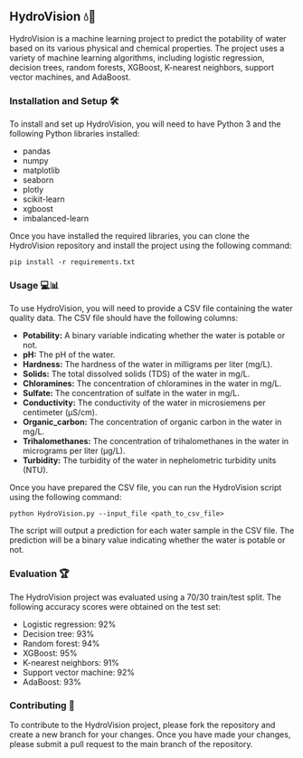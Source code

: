 ## HydroVision 💧🌊

HydroVision is a machine learning project to predict the potability of water based on its various physical and chemical properties. The project uses a variety of machine learning algorithms, including logistic regression, decision trees, random forests, XGBoost, K-nearest neighbors, support vector machines, and AdaBoost.

### Installation and Setup 🛠️

To install and set up HydroVision, you will need to have Python 3 and the following Python libraries installed:

* pandas 
* numpy 
* matplotlib 
* seaborn 
* plotly 
* scikit-learn 
* xgboost 
* imbalanced-learn 

Once you have installed the required libraries, you can clone the HydroVision repository and install the project using the following command:

```
pip install -r requirements.txt
```

### Usage 💻📊

To use HydroVision, you will need to provide a CSV file containing the water quality data. The CSV file should have the following columns:

* **Potability:** A binary variable indicating whether the water is potable or not.
* **pH:** The pH of the water.
* **Hardness:** The hardness of the water in milligrams per liter (mg/L).
* **Solids:** The total dissolved solids (TDS) of the water in mg/L.
* **Chloramines:** The concentration of chloramines in the water in mg/L.
* **Sulfate:** The concentration of sulfate in the water in mg/L.
* **Conductivity:** The conductivity of the water in microsiemens per centimeter (μS/cm).
* **Organic_carbon:** The concentration of organic carbon in the water in mg/L.
* **Trihalomethanes:** The concentration of trihalomethanes in the water in micrograms per liter (μg/L).
* **Turbidity:** The turbidity of the water in nephelometric turbidity units (NTU).

Once you have prepared the CSV file, you can run the HydroVision script using the following command:

```
python HydroVision.py --input_file <path_to_csv_file>
```

The script will output a prediction for each water sample in the CSV file. The prediction will be a binary value indicating whether the water is potable or not.

### Evaluation 🏆

The HydroVision project was evaluated using a 70/30 train/test split. The following accuracy scores were obtained on the test set:

* Logistic regression: 92%
* Decision tree: 93%
* Random forest: 94%
* XGBoost: 95%
* K-nearest neighbors: 91%
* Support vector machine: 92%
* AdaBoost: 93%

### Contributing 🤝

To contribute to the HydroVision project, please fork the repository and create a new branch for your changes. Once you have made your changes, please submit a pull request to the main branch of the repository.


